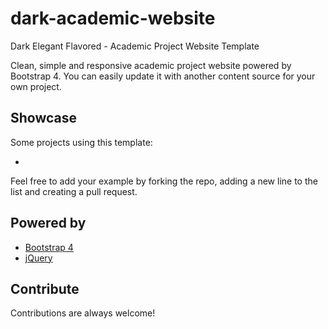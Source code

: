 # dark-academic-website
Dark Elegant Flavored - Academic Project Website Template

Clean, simple and responsive academic project website powered by Bootstrap 4. You can easily update it with another content source for your own project.

## Showcase
Some projects using this template:

- [Inria - Learning Obstacle Representation for Neural Motion Planning]: http://pascal.inrialpes.fr/data2/repr_nmp/

Feel free to add your example by forking the repo, adding a new line to the list and creating a pull request.

## Powered by

- [Bootstrap 4](https://getbootstrap.com/)
- [jQuery](https://jquery.com/)

## Contribute

Contributions are always welcome!

